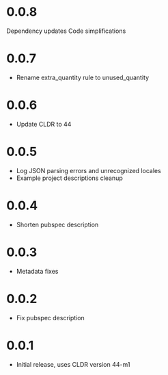 # 0.0.8

Dependency updates
Code simplifications

# 0.0.7

* Rename extra_quantity rule to unused_quantity

# 0.0.6

* Update CLDR to 44

# 0.0.5

* Log JSON parsing errors and unrecognized locales
* Example project descriptions cleanup

# 0.0.4

* Shorten pubspec description

# 0.0.3

* Metadata fixes

# 0.0.2

* Fix pubspec description

# 0.0.1

* Initial release, uses CLDR version 44-m1
